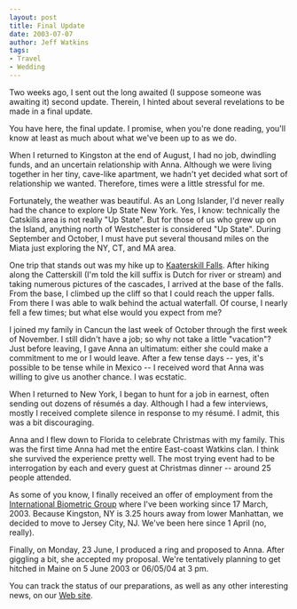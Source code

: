 ```yaml
---
layout: post
title: Final Update
date: 2003-07-07
author: Jeff Watkins
tags:
- Travel
- Wedding
---
```


Two weeks ago, I sent out the long awaited (I suppose someone was awaiting it) second update. Therein, I hinted about several revelations to be made in a final update.

You have here, the final update. I promise, when you're done reading, you'll know at least as much about what we've been up to as we do.

When I returned to Kingston at the end of August, I had no job, dwindling funds, and an uncertain relationship with Anna. Although we were living together in her tiny, cave-like apartment, we hadn't yet decided what sort of relationship we wanted. Therefore, times were a little stressful for me.

Fortunately, the weather was beautiful. As an Long Islander, I'd never really had the chance to explore Up State New York. Yes, I know: technically the Catskills area is not really "Up State". But for those of us who grew up on the Island, anything north of Westchester is considered "Up State". During September and October, I must have put several thousand miles on the Miata just exploring the NY, CT, and MA area.

One trip that stands out was my hike up to <a href="http://www2.nypl.org/home/Hudson/ref/984full/099000f.html"> Kaaterskill Falls</a>. After hiking along the Catterskill (I'm told the kill suffix is Dutch for river or stream) and taking numerous pictures of the cascades, I arrived at the base of the falls. From the base, I climbed up the cliff so that I could reach the upper falls. From there I was able to walk behind the actual waterfall. Of course, I nearly fell a few times; but what else would you expect from me?

I joined my family in Cancun the last week of October through the first week of November. I still didn't have a job; so why not take a little "vacation"? Just before leaving, I gave Anna an ultimatum: either she could make a commitment to me or I would leave. After a few tense days -- yes, it's possible to be tense while in Mexico -- I received word that Anna was willing to give us another chance. I was ecstatic.

When I returned to New York, I began to hunt for a job in earnest, often sending out dozens of r&eacute;sum&eacute;s a day. Although I had a few interviews, mostly I received complete silence in response to my r&eacute;sum&eacute;. I admit, this was a bit discouraging.

Anna and I flew down to Florida to celebrate Christmas with my family. This was the first time Anna had met the entire East-coast Watkins clan. I think she survived the experience pretty well. The most trying event had to be interrogation by each and every guest at Christmas dinner -- around 25 people attended.

As some of you know, I finally received an offer of employment from the <a href="http://www.biometricgroup.com/">International Biometric Group</a> where I've been working since 17 March, 2003. Because Kingston, NY is 3.25 hours away from lower Manhattan, we decided to move to Jersey City, NJ. We've been here since 1 April (no, really).

Finally, on Monday, 23 June, I produced a ring and proposed to Anna. After giggling a bit, she accepted my proposal. We're tentatively planning to get hitched in Maine on 5 June 2003 or 06/05/04 at 3 pm.

You can track the status of our preparations, as well as any other interesting news, on our <a href="http://metrocat.org/">Web site</a>.